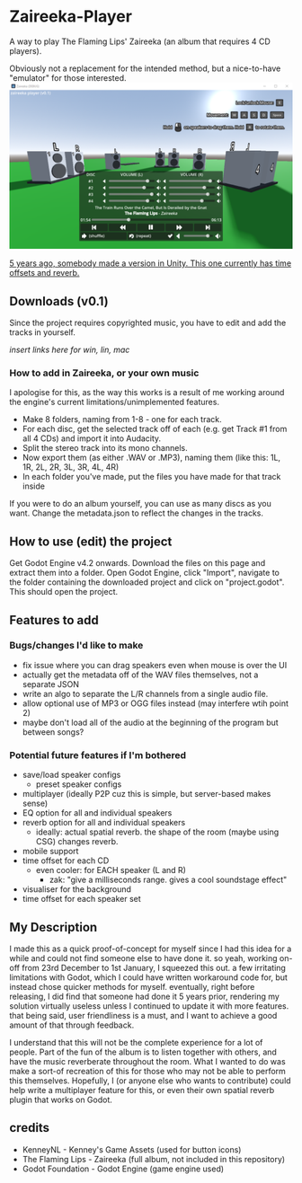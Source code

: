 # Zaireeka-Player
A way to play The Flaming Lips' Zaireeka (an album that requires 4 CD players).

Obviously not a replacement for the intended method, but a nice-to-have "emulator" for those interested.
![Screenshot](screenshot.png)


[5 years ago, somebody made a version in Unity. This one currently has time offsets and reverb.](https://github.com/schippas/Zaireeka3D)

## Downloads (v0.1)
Since the project requires copyrighted music, you have to edit and add the tracks in yourself. 

*insert links here for win, lin, mac*

### How to add in Zaireeka, or your own music
I apologise for this, as the way this works is a result of me working around the engine's current limitations/unimplemented features.

- Make 8 folders, naming from 1-8 - one for each track. 
- For each disc, get the selected track off of each (e.g. get Track #1 from all 4 CDs) and import it into Audacity. 
- Split the stereo track into its mono channels.
- Now export them (as either .WAV or .MP3), naming them (like this: 1L, 1R,  2L, 2R,  3L, 3R,  4L, 4R)
- In each folder you've made, put the files you have made for that track inside

If you were to do an album yourself, you can use as many discs as you want. Change the metadata.json to reflect the changes in the tracks.

## How to use (edit) the project
Get Godot Engine v4.2 onwards. 
Download the files on this page and extract them into a folder. 
Open Godot Engine, click "Import", navigate to the folder containing the downloaded project and click on "project.godot". 
This should open the project.

## Features to add
### Bugs/changes I'd like to make
- fix issue where you can drag speakers even when mouse is over the UI
- actually get the metadata off of the WAV files themselves, not a separate JSON
- write an algo to separate the L/R channels from a single audio file.
- allow optional use of MP3 or OGG files instead (may interfere wtih point 2)
- maybe don't load all of the audio at the beginning of the program but between songs?

### Potential future features if I'm bothered
- save/load speaker configs
  - preset speaker configs
- multiplayer (ideally P2P cuz this is simple, but server-based makes sense)
- EQ option for all and individual speakers
- reverb option for all and individual speakers
  - ideally: actual spatial reverb. the shape of the room (maybe using CSG) changes reverb.
- mobile support
- time offset for each CD
  - even cooler: for EACH speaker (L and R)
    - zak: "give a milliseconds range. gives a cool soundstage effect"
- visualiser for the background
- time offset for each speaker set

## My Description
I made this as a quick proof-of-concept for myself since I had this idea for a while and could not find someone else to have done it. 
so yeah, working on-off from 23rd December to 1st January, I squeezed this out. a few irritating limitations with Godot, which I could have written workaround code for, but instead chose quicker methods for myself.
eventually, right before releasing, I did find that someone had done it 5 years prior, rendering my solution virtually useless unless I continued to update it with more features. 
that being said, user friendliness is a must, and I want to achieve a good amount of that through feedback.

I understand that this will not be the complete experience for a lot of people. Part of the fun of the album is to listen together with others, and have the music reverberate throughout the room. What I wanted to do was make a sort-of recreation of this for those who may not be able to perform this themselves. Hopefully, I (or anyone else who wants to contribute) could help write a multiplayer feature for this, or even their own spatial reverb plugin that works on Godot.

## credits
- KenneyNL - Kenney's Game Assets (used for button icons)
- The Flaming Lips - Zaireeka (full album, not included in this repository)
- Godot Foundation - Godot Engine (game engine used)
